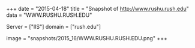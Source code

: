 
+++
date = "2015-04-18"
title = "Snapshot of http://www.rushu.rush.edu"
data = "WWW.RUSHU.RUSH.EDU"

Server = ["IIS"]
domain = ["rush.edu"]

  image = "snapshots/2015_16/WWW.RUSHU.RUSH.EDU.png"
+++
#
